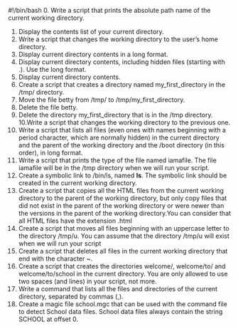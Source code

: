 #!/bin/bash
0. Write a script that prints the absolute path name of the current working directory.
1. Display the contents list of your current directory.
2. Write a script that changes the working directory to the user’s home directory.
3. Display current directory contents in a long format.
4. Display current directory contents, including hidden files (starting with .). Use the long format.
5. Display current directory contents.
6. Create a script that creates a directory named my_first_directory in the /tmp/ directory.
7. Move the file betty from /tmp/ to /tmp/my_first_directory.
8. Delete the file betty.
9. Delete the directory my_first_directory that is in the /tmp directory.
10.Write a script that changes the working directory to the previous one.
11. Write a script that lists all files (even ones with names beginning with a period character, which are normally hidden) in the current directory and the parent of the working directory and the /boot directory (in this order), in long format.
12. Write a script that prints the type of the file named iamafile. The file iamafile will be in the /tmp directory when we will run your script.
13. Create a symbolic link to /bin/ls, named __ls__. The symbolic link should be created in the current working directory.
14. Create a script that copies all the HTML files from the current working directory to the parent of the working directory, but only copy files that did not exist in the parent of the working directory or were newer than the versions in the parent of the working directory.You can consider that all HTML files have the extension .html
15. Create a script that moves all files beginning with an uppercase letter to the directory /tmp/u. You can assume that the directory /tmp/u will exist when we will run your script
16. Create a script that deletes all files in the current working directory that end with the character ~.
17. Create a script that creates the directories welcome/, welcome/to/ and welcome/to/school in the current directory. You are only allowed to use two spaces (and lines) in your script, not more.
18. Write a command that lists all the files and directories of the current directory, separated by commas (,).
19. Create a magic file school.mgc that can be used with the command file to detect School data files. School data files always contain the string SCHOOL at offset 0.
